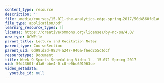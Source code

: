 ```yaml
---
content_type: resource
description: ''
file: /media/courses/15-071-the-analytics-edge-spring-2017/50d4360fd1a6bbe40fc0e0bc694963ce_MIT15_071S17_Unit9_SportsScheduling.pdf
file_type: application/pdf
learning_resource_types: []
license: https://creativecommons.org/licenses/by-nc-sa/4.0/
ocw_type: OCWFile
parent_title: Lecture and Recitation Notes
parent_type: CourseSection
parent_uid: 6d991d2d-9834-a247-946a-f6ed255c2dcf
resourcetype: Document
title: Week 9 Sports Scheduling Video 1 - 15.071 Spring 2017
uid: 50d4360f-d1a6-bbe4-0fc0-e0bc694963ce
video_metadata:
  youtube_id: null
---
```

